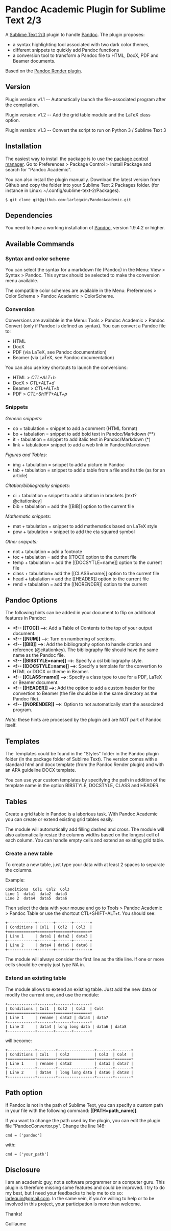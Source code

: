 # Pandoc Academic Plugin for Sublime Text 2/3 #

A [Sublime Text 2/3](http://www.sublimetext.com/2) plugin to handle [Pandoc](http://johnmacfarlane.net/pandoc/).
The plugin proposes:

- a syntax highlighting tool associated with two dark color themes,
- different snippets to quickly add Pandoc functions
- a conversion tool to transform a Pandoc file to HTML, DocX, PDF and Beamer documents.

Based on the [Pandoc Render plugin](https://github.com/jclement/SublimePandoc).


## Version ##

Plugin version: v1.1 -- Automatically launch the file-associated program after the compilation.

Plugin version: v1.2 -- Add the grid table module and the LaTeX class option.

Plugin version: v1.3 -- Convert the script to run on Python 3 / Sublime Text 3


## Installation ##

The easiest way to install the package is to use the [package control manager](http://wbond.net/sublime_packages/package_control).
Go to Preferences > Package Control > Install Package and search for "Pandoc Academic".

You can also install the plugin manually. Download the latest version from Github and copy the folder into your Sublime Text 2 Packages folder.
(for instance in Linux: ~/.config/sublime-text-2/Packages).


    $ git clone git@github.com:larlequin/PandocAcademic.git


## Dependencies ##

You need to have a working installation of [Pandoc](http://johnmacfarlane.net/pandoc/), version 1.9.4.2 or higher.


## Available Commands ##

### Syntax and color scheme ###

You can select the syntax for a markdown file (Pandoc) in the Menu: View > Syntax > Pandoc.
This syntax should be selected to make the conversion menu available.

The compatible color schemes are available in the Menu: Preferences > Color Scheme > Pandoc Academic > ColorScheme.

### Conversion ###

Conversions are available in the Menu: Tools > Pandoc Academic > Pandoc Convert (only if Pandoc is defined as syntax).
You can convert a Pandoc file to:

- HTML
- DocX
- PDF (via LaTeX, see Pandoc documentation)
- Beamer (via LaTeX, see Pandoc documentation)

You can also use key shortcuts to launch the conversions:

- HTML    >   *CTL+ALT+h*
- DocX    >   *CTL+ALT+d*
- Beamer  >   *CTL+ALT+b*
- PDF     >   *CTL+SHIFT+ALT+p*

### Snippets ###

*Generic snippets:*

- co + tabulation  = snippet to add a comment (HTML format)
- bo + tabulation  = snippet to add bold text in Pandoc/Markdown (**)
- it + tabulation  = snippet to add italic text in Pandoc/Markdown (*)
- link + tabulation= snippet to add a web link in Pandoc/Markdown

*Figures and Tables:*

- img + tabulation = snippet to add a picture in Pandoc
- tab + tabulation = snippet to add a table from a file and its title (as for an article)

*Citation/bibliography snippets:*

- ci + tabulation  = snippet to add a citation in brackets [text? @citationkey]
- bib + tabulation = add the \[\[BIB]] option to the current file

*Mathematic snippets:*

- mat + tabulation = snippet to add mathematics based on LaTeX style
- pow + tabulation = snippet to add the eta squared symbol

*Other snippets:*

- not + tabulation = add a footnote
- toc + tabulation = add the \[\[TOC]] option to the current file
- temp + tabulation = add the \[\[DOCSYTLE=name]] option to the current file
- class + tabulation= add the \[\[CLASS=name]] option to the current file
- head + tabulation = add the \[\[HEADER]] option to the current file
- rend + tabulation = add the \[\[NORENDER]] option to the current


## Pandoc Options ##

The following hints can be added in your document to flip on additional features in Pandoc:

- **\<!-- \[\[TOC]] -->**: Add a Table of Contents to the top of your output document.
- **\<!-- \[\[NUM]] -->**: Turn on numbering of sections.
- **\<!-- \[\[BIB]] -->**: Add the bibliography option to handle citation and reference (@citationkey). The bibliography file should have the same name as the Pandoc file.
- **\<!-- \[\[BIBSTYLE=name]] -->**: Specify a csl bibliography style.
- **\<!-- \[\[DOCSTYLE=name]] -->**: Specify a template for the convertion to HTML or DOCX or theme in Beamer.
- **\<!-- \[\[CLASS=name]] -->**: Specify a class type to use for a PDF, LaTeX or Beamer document.
- **\<!-- \[\[HEADER]] -->**: Add the option to add a custom header for the convertion to Beamer (the file should be in the same directory as the Pandoc file).
- **\<!-- \[\[NORENDER]] -->**: Option to not automatically start the associated program.


*Note:* these hints are processed by the plugin and are NOT part of Pandoc itself.


## Templates ##

The Templates could be found in the "Styles" folder in the Pandoc plugin folder (in the package folder of Sublime Text).
The version comes with a standard html and docx template (from the Pandoc Render plugin) and with an APA guideline DOCX template.

You can use your custom templates by specifying the path in addition of the template name in the option BIBSTYLE, DOCSTYLE, CLASS and HEADER.


## Tables ##

Create a grid table in Pandoc is a laborious task.
With Pandoc Academic you can create or extend existing grid tables easily.

The module will automatically add filling dashed and cross.
The module will also automatically resize the columns widths based on the longest cell of each column.
You can handle empty cells and extend an existing grid table.

### Create a new table ###

To create a new table, just type your data with at least 2 spaces to separate the columns.

Example:

    Conditions  Col1  Col2  Col3
    Line 1  data1  data2  data3
    Line 2  data4  data5  data6

Then select the data with your mouse and go to Tools > Pandoc Academic > Pandoc Table or use the shortcut CTL+SHIFT+ALT+t.
You should see:

    +------------+-------+-------+-------+
    | Conditions | Col1  | Col2  | Col3  |
    +============+=======+=======+=======+
    | Line 1     | data1 | data2 | data3 |
    +------------+-------+-------+-------+
    | Line 2     | data4 | data5 | data6 |
    +------------+-------+-------+-------+

The module will always consider the first line as the title line.
If one or more cells should be empty just type NA in.

### Extend an existing table ###

The module allows to extend an existing table.
Just add the new data or modify the current one, and use the module:

    +------------+-------+-------+-------+
    | Conditions | Col1  | Col2  | Col3  | Col4
    +============+=======+=======+=======+
    | Line 1     | rename | data2 | data3 | data7
    +------------+-------+-------+-------+
    | Line 2     | data4 | long long data | data6 | data8
    +------------+-------+-------+-------+

will become:

    +------------+--------+----------------+-------+-------+
    | Conditions | Col1   | Col2           | Col3  | Col4  |
    +============+========+================+=======+=======+
    | Line 1     | rename | data2          | data3 | data7 |
    +------------+--------+----------------+-------+-------+
    | Line 2     | data4  | long long data | data6 | data8 |
    +------------+--------+----------------+-------+-------+


## Path option ##

If Pandoc is not in the path of Sublime Text, you can specify a custom path in your file with the following command: **[[PATH=path_name]]**.

If you want to change the path used by the plugin, you can edit the plugin file "PandocConvertor.py".
Change the line 146:

    cmd = ['pandoc']

with:

    cmd = ['your_path']


## Disclosure ##

I am an academic guy, not a software programmer or a computer guru.
This plugin is therefore missing some features and could be improved.
I try to do my best, but I need your feedbacks to help me to do so: [larlequin@gmail.com](mailto:larlequin@gmail.com).
In the same vein, if you're willing to help or to be involved in this project, your participation is more than welcome.

Thanks!

Guillaume
